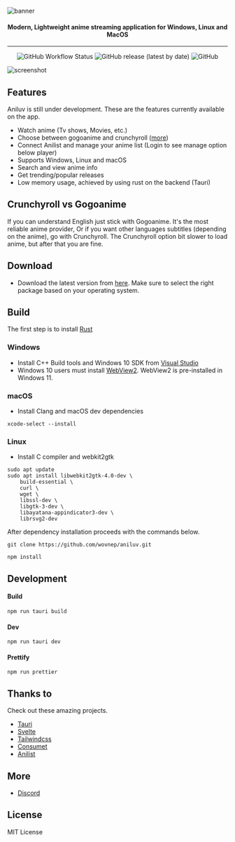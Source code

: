 ![banner](https://i.imgur.com/UY0Iv7x.png)

<h4 align="center"> Modern, Lightweight anime streaming application for Windows, Linux and MacOS </h4>

---

<div align="center">

![GitHub Workflow Status](https://img.shields.io/github/actions/workflow/status/wovnep/aniluv/release.yml?style=plastic)
![GitHub release (latest by date)](https://img.shields.io/github/v/release/wovnep/aniluv)
![GitHub](https://img.shields.io/github/license/wovnep/aniluv)

</div>

![screenshot](https://i.imgur.com/3ceUpAh.png)

## Features

Aniluv is still under development. These are the features currently available on the app.

-   Watch anime (Tv shows, Movies, etc.)
-   Choose between gogoanime and crunchyroll ([more](https://github.com/wovnep/aniluv#crunchyroll-vs-gogoanime))
-   Connect Anilist and manage your anime list (Login to see manage option below player)
-   Supports Windows, Linux and macOS
-   Search and view anime info
-   Get trending/popular releases
-   Low memory usage, achieved by using rust on the backend (Tauri)

## Crunchyroll vs Gogoanime

If you can understand English just stick with Gogoanime. It's the most reliable anime provider, Or if you want other languages subtitles (depending on the anime), go with Crunchyroll. The Crunchyroll option bit slower to load anime, but after that you are fine.

## Download

-   Download the latest version from [here](https://github.com/wovnep/aniluv/releases/latest). Make sure to select the right package based on your operating system.

## Build

The first step is to install [Rust](https://www.rust-lang.org)

### Windows

-   Install C++ Build tools and Windows 10 SDK from [Visual Studio](https://visualstudio.microsoft.com/visual-cpp-build-tools)
-   Windows 10 users must install [WebView2](https://developer.microsoft.com/en-us/microsoft-edge/webview2/#download-section). WebView2 is pre-installed in Windows 11.

### macOS

-   Install Clang and macOS dev dependencies

```
xcode-select --install
```

### Linux

-   Install C compiler and webkit2gtk

```
sudo apt update
sudo apt install libwebkit2gtk-4.0-dev \
    build-essential \
    curl \
    wget \
    libssl-dev \
    libgtk-3-dev \
    libayatana-appindicator3-dev \
    librsvg2-dev
```

After dependency installation proceeds with the commands below.

```
git clone https://github.com/wovnep/aniluv.git

npm install
```

## Development

#### Build

```
npm run tauri build
```

#### Dev

```
npm run tauri dev
```

#### Prettify

```
npm run prettier
```

## Thanks to

Check out these amazing projects.

-   [Tauri](https://tauri.app/)
-   [Svelte](https://svelte.dev/)
-   [Tailwindcss](https://tailwindcss.com/)
-   [Consumet](https://github.com/consumet)
-   [Anilist](https://anilist.co/)

## More

-   [Discord](https://discord.gg/6uvyxGnNnp)

## License

MIT License
